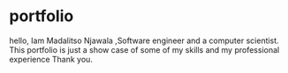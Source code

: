 # portfolio

hello, Iam Madalitso Njawala ,Software engineer and a computer scientist.
This portfolio is just a show case of some of my skills and my professional experience 
Thank you.
